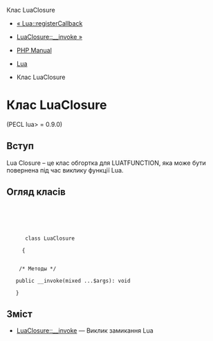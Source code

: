 Клас LuaClosure

-   [« Lua::registerCallback](lua.registercallback.html)
    
-   [LuaClosure::\_\_invoke »](luaclosure.invoke.html)
    
-   [PHP Manual](index.html)
    
-   [Lua](book.lua.html)
    
-   Клас LuaClosure
    

# Клас LuaClosure

(PECL lua> = 0.9.0)

## Вступ

Lua Closure – це клас обгортка для LUATFUNCTION, яка може бути повернена під час виклику функції Lua.

## Огляд класів

```classsynopsis


    
    
     
      class LuaClosure
     
     {
    

    /* Методы */
    
   public __invoke(mixed ...$args): void

   }
```

## Зміст

-   [LuaClosure::\_\_invoke](luaclosure.invoke.html) — Виклик замикання Lua